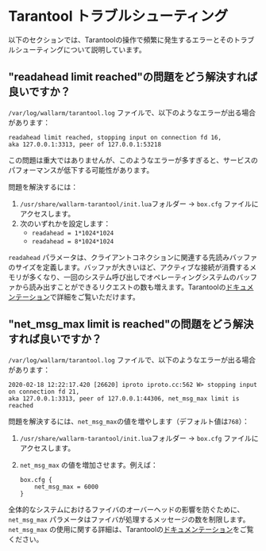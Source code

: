 # Tarantool トラブルシューティング

以下のセクションでは、Tarantoolの操作で頻繁に発生するエラーとそのトラブルシューティングについて説明しています。

## "readahead limit reached"の問題をどう解決すれば良いですか？

`/var/log/wallarm/tarantool.log` ファイルで、以下のようなエラーが出る場合があります：

```
readahead limit reached, stopping input on connection fd 16, 
aka 127.0.0.1:3313, peer of 127.0.0.1:53218
```

この問題は重大ではありませんが、このようなエラーが多すぎると、サービスのパフォーマンスが低下する可能性があります。

問題を解決するには：

1. `/usr/share/wallarm-tarantool/init.lua`フォルダー → `box.cfg` ファイルにアクセスします。
1. 次のいずれかを設定します：
    * `readahead = 1*1024*1024`
    * `readahead = 8*1024*1024`

`readahead` パラメータは、クライアントコネクションに関連する先読みバッファのサイズを定義します。バッファが大きいほど、アクティブな接続が消費するメモリが多くなり、一回のシステム呼び出しでオペレーティングシステムのバッファから読み出すことができるリクエストの数も増えます。Tarantoolの[ドキュメンテーション](https://www.tarantool.io/en/doc/latest/reference/configuration/#cfg-networking-readahead)で詳細をご覧いただけます。

## "net_msg_max limit is reached"の問題をどう解決すれば良いですか？

`/var/log/wallarm/tarantool.log` ファイルで、以下のようなエラーが出る場合があります：

```
2020-02-18 12:22:17.420 [26620] iproto iproto.cc:562 W> stopping input on connection fd 21, 
aka 127.0.0.1:3313, peer of 127.0.0.1:44306, net_msg_max limit is reached
```

問題を解決するには、`net_msg_max`の値を増やします（デフォルト値は`768`）：

1. `/usr/share/wallarm-tarantool/init.lua`フォルダー → `box.cfg` ファイルにアクセスします。
1. `net_msg_max` の値を増加させます。例えば：

    ```
    box.cfg {
        net_msg_max = 6000
    }
    ```

全体的なシステムにおけるファイバのオーバーヘッドの影響を防ぐために、`net_msg_max` パラメータはファイバが処理するメッセージの数を制限します。`net_msg_max` の使用に関する詳細は、Tarantoolの[ドキュメンテーション](https://www.tarantool.io/en/doc/latest/reference/configuration/#cfg-networking-net-msg-max)をご覧ください。